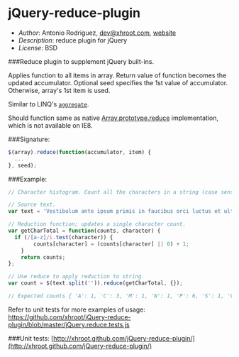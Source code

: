 jQuery-reduce-plugin
====================

- *Author*: Antonio Rodriguez, dev@xhroot.com, [website](http://www.xhroot.com)
- *Description*: reduce plugin for jQuery
- *License*: BSD

###Reduce plugin to supplement jQuery built-ins.

Applies function to all items in array.  Return value of function becomes
the updated accumulator.  Optional seed specifies the 1st value of
accumulator.  Otherwise, array's 1st item is used.

Similar to LINQ's [`aggregate`](http://msdn.microsoft.com/en-us/library/bb548651.aspx).

Should function same as native [Array.prototype.reduce](https://developer.mozilla.org/en-US/docs/JavaScript/Reference/Global_Objects/Array/Reduce) implementation,
which is not available on IE8.

###Signature:
```javascript
$(array).reduce(function(accumulator, item) {
  ...
}, seed);
```

###Example:
```javascript
// Character histogram. Count all the characters in a string (case sensitive).

// Source text.
var text = 'Vestibulum ante ipsum primis in faucibus orci luctus et ultrices posuere cubilia Curae; Phasellus vel sapien ac orci mattis dictum. Phasellus gravida tempor mi ac porttitor. Vestibulum vitae velit ac risus malesuada lacinia. Pellentesque habitant morbi tristique senectus et netus et malesuada fames ac turpis egestas. Phasellus a felis vitae diam lacinia rutrum. Nullam pulvinar, tortor nec aliquam adipiscing, nisl ligula consequat orci, malesuada accumsan neque mi sit amet sapien. Maecenas non ante sem. Proin enim urna, mollis vel placerat ut, egestas vel lorem. Sed vitae velit lacus, at fringilla risus. Class aptent taciti sociosqu ad litora torquent per conubia nostra, per inceptos himenaeos. Vivamus sed massa non tellus elementum interdum. Cras nec magna dolor, sit amet sollicitudin diam. Pellentesque viverra neque eu dolor tristique condimentum ac a nulla. Aenean felis tellus, condimentum malesuada tempor sit amet, lacinia a dui.'

// Reduction function; updates a single character count.
var getCharTotal = function(counts, character) {
  if (/[a-z]/i.test(character)) {
		counts[character] = (counts[character] || 0) + 1;
	}
	return counts;
};

// Use reduce to apply reduction to string.
var count = $(text.split('')).reduce(getCharTotal, {});

// Expected counts { 'A': 1, 'C': 3, 'M': 1, 'N': 1, 'P': 6, 'S': 1, 'V': 3, 'a': 86, 'b': 7, 'c': 33, 'd': 19, 'e': 87, 'f': 5, 'g': 7, 'h': 5, 'i': 76, 'l': 56, 'm': 40, 'n': 48, 'o': 32, 'p': 16, 'q': 10, 'r': 39, 's': 66, 't': 64, 'u': 57, 'v': 13 };
```

Refer to unit tests for more examples of usage: https://github.com/xhroot/jQuery-reduce-plugin/blob/master/jQuery.reduce.tests.js

###Unit tests:
[http://xhroot.github.com/jQuery-reduce-plugin/](http://xhroot.github.com/jQuery-reduce-plugin/)
